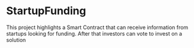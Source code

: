 # StartupFunding
This project highlights a Smart Contract that can receive information from startups looking for funding. After that investors can vote to invest on a solution
